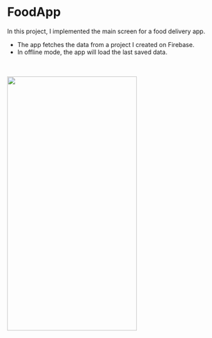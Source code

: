 # FoodApp
In this project, I implemented the main screen for a food delivery app.

<ul>
<li>The app fetches the data from a project I created on Firebase.</li>
<li>In offline mode, the app will load the last saved data.</li>
</ul><br/><br/>

<img src="https://user-images.githubusercontent.com/32040158/196042318-9226340d-4270-4a12-9906-b7a945c83326.jpg" width = "300" height="587" />

